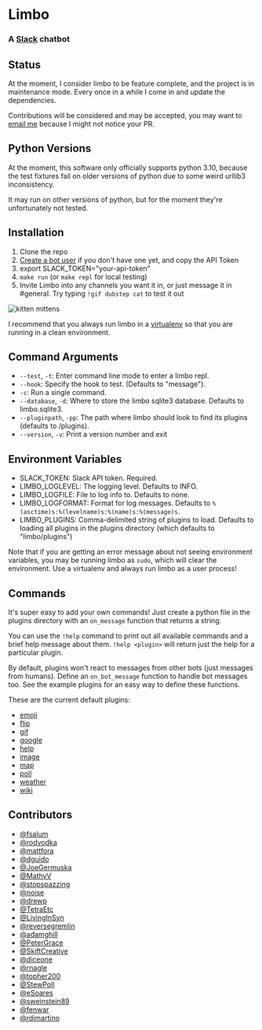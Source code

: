 # Limbo

### A [Slack](https://slack.com/) chatbot

## Status

At the moment, I consider limbo to be feature complete, and the project is in maintenance mode. Every once in a while I come in and update the dependencies.

Contributions will be considered and may be accepted, you may want to [email me](bill@billmill.org) because I might not notice your PR.

## Python Versions

At the moment, this software only officially supports python 3.10, because the test fixtures fail on older versions of python due to some weird urllib3 inconsistency.

It may run on other versions of python, but for the moment they're unfortunately not tested.

## Installation

1. Clone the repo
2. [Create a bot user](https://my.slack.com/services/new/bot) if you don't have one yet, and copy the API Token
3. export SLACK_TOKEN="your-api-token"
4. `make run` (or `make repl` for local testing)
5. Invite Limbo into any channels you want it in, or just message it in #general. Try typing `!gif dubstep cat` to test it out

![kitten mittens](http://i.imgur.com/xhmD6QO.png)

I recommend that you always run limbo in a [virtualenv](http://docs.python-guide.org/en/latest/dev/virtualenvs/) so that you are running in a clean environment.

## Command Arguments

- `--test`, `-t`: Enter command line mode to enter a limbo repl.
- `--hook`: Specify the hook to test. (Defaults to "message").
- `-c`: Run a single command.
- `--database`, `-d`: Where to store the limbo sqlite3 database. Defaults to limbo.sqlite3.
- `--pluginpath`, `-pp`: The path where limbo should look to find its plugins (defaults to /plugins).
- `--version`, `-v`: Print a version number and exit

## Environment Variables

- SLACK_TOKEN: Slack API token. Required.
- LIMBO_LOGLEVEL: The logging level. Defaults to INFO.
- LIMBO_LOGFILE: File to log info to. Defaults to none.
- LIMBO_LOGFORMAT: Format for log messages. Defaults to `%(asctime)s:%(levelname)s:%(name)s:%(message)s`.
- LIMBO_PLUGINS: Comma-delimited string of plugins to load. Defaults to loading all plugins in the plugins directory (which defaults to "limbo/plugins")

Note that if you are getting an error message about not seeing environment variables, you may be running limbo as `sudo`, which will clear the environment. Use a virtualenv and always run limbo as a user process!

## Commands

It's super easy to add your own commands! Just create a python file in the plugins directory with an `on_message` function that returns a string.

You can use the `!help` command to print out all available commands and a brief help message about them. `!help <plugin>` will return just the help for a particular plugin.

By default, plugins won't react to messages from other bots (just messages from humans). Define an `on_bot_message` function to handle bot messages too. See the example plugins for an easy way to define these functions.

These are the current default plugins:

- [emoji](https://github.com/llimllib/limbo/wiki/Emoji-Plugin)
- [flip](https://github.com/llimllib/limbo/wiki/Flip-Plugin)
- [gif](https://github.com/llimllib/limbo/wiki/Gif-Plugin)
- [google](https://github.com/llimllib/limbo/wiki/Google-Plugin)
- [help](https://github.com/llimllib/limbo/wiki/Help-Plugin)
- [image](https://github.com/llimllib/limbo/wiki/Image-Plugin)
- [map](https://github.com/llimllib/limbo/wiki/Map-Plugin)
- [poll](https://github.com/llimllib/limbo/wiki/Poll-Plugin)
- [weather](https://github.com/llimllib/limbo/wiki/Weather-Plugin)
- [wiki](https://github.com/llimllib/limbo/wiki/Wiki-Plugin)

## Contributors

- [@fsalum](https://github.com/fsalum)
- [@rodvodka](https://github.com/rodvodka)
- [@mattfora](https://github.com/mattfora)
- [@dguido](https://github.com/dguido)
- [@JoeGermuska](https://github.com/JoeGermuska)
- [@MathyV](https://github.com/MathyV)
- [@stopspazzing](https://github.com/stopspazzing)
- [@noise](https://github.com/noise)
- [@drewp](https://github.com/drewp)
- [@TetraEtc](https://github.com/TetraEtc)
- [@LivingInSyn](https://github.com/LivingInSyn)
- [@reversegremlin](https://github.com/reversegremlin)
- [@adamghill](https://github.com/adamghill)
- [@PeterGrace](https://github.com/PeterGrace)
- [@SkiftCreative](https://github.com/SkiftCreative)
- [@diceone](https://github.com/diceone)
- [@rnagle](https://github.com/rnagle)
- [@topher200](https://github.com/topher200)
- [@StewPoll](https://github.com/StewPoll)
- [@eSoares](https://github.com/eSoares)
- [@sweinstein89](https://github.com/sweinstein89)
- [@fenwar](https://github.com/fenwar)
- [@rdimartino](https://github.com/rdimartino)
